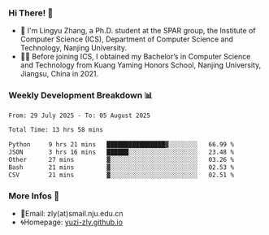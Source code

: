 ### Hi There! 👋 
- 🐳 I'm Lingyu Zhang, a Ph.D. student at the SPAR group, the Institute of Computer Science (ICS), Department of Computer Science and Technology, Nanjing University.
- 🧑‍🎓 Before joining ICS, I obtained my Bachelor’s in Computer Science and Technology from Kuang Yaming Honors School, Nanjing University, Jiangsu, China in 2021.

### Weekly Development Breakdown :bar_chart:

<!--START_SECTION:waka-->

```txt
From: 29 July 2025 - To: 05 August 2025

Total Time: 13 hrs 58 mins

Python     9 hrs 21 mins   ████████████████▓░░░░░░░░   66.99 %
JSON       3 hrs 16 mins   ██████░░░░░░░░░░░░░░░░░░░   23.48 %
Other      27 mins         ▓░░░░░░░░░░░░░░░░░░░░░░░░   03.26 %
Bash       21 mins         ▓░░░░░░░░░░░░░░░░░░░░░░░░   02.53 %
CSV        21 mins         ▓░░░░░░░░░░░░░░░░░░░░░░░░   02.51 %
```

<!--END_SECTION:waka-->

<!--
### Github Contributions :octocat:

![](https://raw.githubusercontent.com/yuzi-zly/yuzi-zly/output/github-contribution-grid-snake.svg)              
-->

### More Infos 📖

- 📧Email: zly(at)smail.nju.edu.cn
- 🌀Homepage: [yuzi-zly.github.io](https://yuzi-zly.github.io/)
